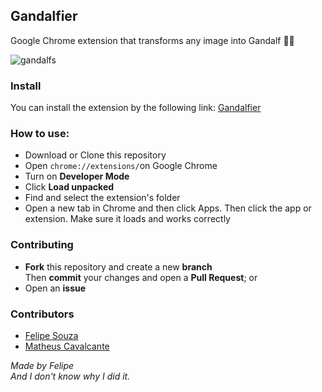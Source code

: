 ## Gandalfier

Google Chrome extension that transforms any image into Gandalf 🧙‍♂️

![gandalfs](https://user-images.githubusercontent.com/55006796/99152606-91948b00-2681-11eb-8b24-cbd3a05cb37c.png)

### Install
You can install the extension by the following link:
[Gandalfier](https://chrome.google.com/webstore/detail/gandalfier/hdhfneijhlbenanoopppilnfmagcimbn?hl=pt-BR)

### How to use:

- Download or Clone this repository
- Open ```chrome://extensions/```on Google Chrome
- Turn on **Developer Mode**
- Click **Load unpacked**
- Find and select the extension's folder
- Open a new tab in Chrome and then click Apps. Then click the app or extension. Make sure it loads and works correctly

### Contributing

- **Fork** this repository and create a new **branch**
<br>Then **commit** your changes and open a **Pull Request**; or
- Open an **issue**

### Contributors

- [Felipe Souza](https://github.com/felipelsouza)
- [Matheus Cavalcante](https://github.com/matheusc3m)

*Made by Felipe
<br>And I don't know why I did it.*
